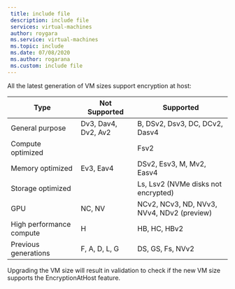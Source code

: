 ```yaml
---
 title: include file
 description: include file
 services: virtual-machines
 author: roygara
 ms.service: virtual-machines
 ms.topic: include
 ms.date: 07/08/2020
 ms.author: rogarana
 ms.custom: include file
---
```

All the latest generation of VM sizes support encryption at host:

|Type  |Not Supported  |Supported  |
|---------|---------|---------|
|General purpose     | Dv3, Dav4, Dv2, Av2        | B, DSv2, Dsv3, DC, DCv2, Dasv4        |
|Compute optimized     |         | Fsv2        |
|Memory optimized     | Ev3, Eav4        | DSv2, Esv3, M, Mv2, Easv4        |
|Storage optimized     |         | Ls, Lsv2 (NVMe disks not encrypted)        |
|GPU     | NC, NV        | NCv2, NCv3, ND, NVv3, NVv4, NDv2 (preview)        |
|High performance compute     | H        | HB, HC, HBv2        |
|Previous generations     | F, A, D, L, G        | DS, GS, Fs, NVv2        |

Upgrading the VM size will result in validation to check if the new VM size supports the EncryptionAtHost feature.
